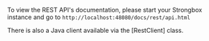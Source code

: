 
To view the REST API's documentation, please start your Strongbox instance and go to `http://localhost:48080/docs/rest/api.html`

There is also a Java client available via the [RestClient] class.
